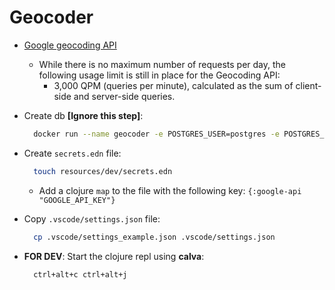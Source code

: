 # Geocoder

- [Google geocoding API](https://developers.google.com/maps/documentation/geocoding/usage-and-billing#:~:text=for%20volume%20pricing-,Other%20usage%20limits,side%20and%20server-side%20queries.)

  - While there is no maximum number of requests per day, the following usage limit is still in place for the Geocoding API:
    - 3,000 QPM (queries per minute), calculated as the sum of client-side and server-side queries.

- Create db **[Ignore this step]**:

  ```sh
    docker run --name geocoder -e POSTGRES_USER=postgres -e POSTGRES_PASSWORD=postgres -e POSTGRES_DB=geocoder -p 5432:5432 -d postgres
  ```

- Create `secrets.edn` file:

  ```sh
    touch resources/dev/secrets.edn
  ```

  - Add a clojure `map` to the file with the following key: `{:google-api "GOOGLE_API_KEY"}`

- Copy `.vscode/settings.json` file:

  ```sh
    cp .vscode/settings_example.json .vscode/settings.json
  ```

- **FOR DEV**: Start the clojure repl using **calva**:

  ```sh
    ctrl+alt+c ctrl+alt+j
  ```
